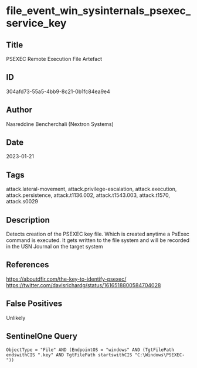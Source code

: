 # file_event_win_sysinternals_psexec_service_key

## Title
PSEXEC Remote Execution File Artefact

## ID
304afd73-55a5-4bb9-8c21-0b1fc84ea9e4

## Author
Nasreddine Bencherchali (Nextron Systems)

## Date
2023-01-21

## Tags
attack.lateral-movement, attack.privilege-escalation, attack.execution, attack.persistence, attack.t1136.002, attack.t1543.003, attack.t1570, attack.s0029

## Description
Detects creation of the PSEXEC key file. Which is created anytime a PsExec command is executed. It gets written to the file system and will be recorded in the USN Journal on the target system

## References
https://aboutdfir.com/the-key-to-identify-psexec/
https://twitter.com/davisrichardg/status/1616518800584704028

## False Positives
Unlikely

## SentinelOne Query
```
ObjectType = "File" AND (EndpointOS = "windows" AND (TgtFilePath endswithCIS ".key" AND TgtFilePath startswithCIS "C:\Windows\PSEXEC-"))

```